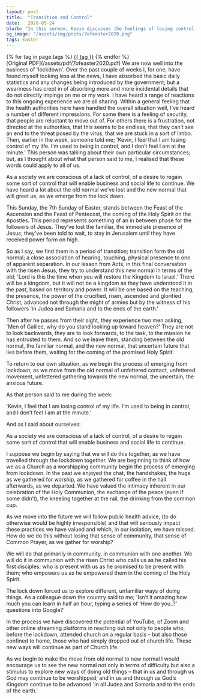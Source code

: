```yaml
---
layout: post
title:  "Transition and Control"
date:   2020-05-24
blurb: "In this sermon, Kevin discusses the feelings of losing control and transitioning from the old normal to the new normal during the COVID-19 lockdown. He draws parallels between the Apostles' transition period after Jesus' Ascension and the current situation. Kevin encourages embracing the new normal not only as a challenge but also as a stimulus to explore new ways of worship and community."
og_image: "/assets/img/posts/7ofeaster2020.png"
tags: Easter
---    
```

<div class="tag-pills">
    {% for tag in page.tags %}
    <a href="{{ site.baseurl }}/tag/{{ tag | slugify }}" class="tag-pill">{{ tag }}</a>
    {% endfor %}
</div>
[Original PDF](/assets/pdf/7ofeaster2020.pdf)
We are now well into the business of 'lockdown'. Over the past couple of weeks I, for one, have found myself looking less at the news, I have absorbed the basic daily statistics and any changes being introduced by the government; but a weariness has crept in of absorbing more and more incidental details that do not directly impinge on me or my work. I have heard a range of reactions to this ongoing experience we are all sharing. Within a general feeling that the health authorities here have handled the overall situation well, I’ve heard a number of different impressions. For some there is a feeling of security, that people are reluctant to move out of. For others there is a frustration, not directed at the authorities, that this seems to be endless, that they can’t see an end to the threat posed by the virus, that we are stuck in a sort of limbo. Then, earlier in the week, someone told me; 'Kevin, I feel that I am losing control of my life. I’m used to being in control, and I don’t feel I am at the minute.' This person was talking about their own particular circumstances; but, as I thought about what that person said to me, I realised that these words could apply to all of us.

As a society we are conscious of a lack of control, of a desire to regain some sort of control that will enable business and social life to continue. We have heard a lot about the old normal we’ve lost and the new normal that will greet us, as we emerge from the lock down.

This Sunday, the 7th Sunday of Easter, stands between the Feast of the Ascension and the Feast of Pentecost, the coming of the Holy Spirit on the Apostles. This period represents something of an in between phase for the followers of Jesus. They’ve lost the familiar, the immediate presence of Jesus; they’ve been told to wait, to stay in Jerusalem until they have received power form on high.

So as I say, we find them in a period of transition; transition form the old normal; a close association of hearing, touching, physical presence to one of apparent separation. In our lesson from Acts, in this final conversation with the risen Jesus, they try to understand this new normal in terms of the old; 'Lord is this the time when you will restore the Kingdom to Israel.' There will be a kingdom, but it will not be a kingdom as they have understood it in the past, based on territory and power. It will be one based on the teaching, the presence, the power of the crucified, risen, ascended and glorified Christ, advanced not through the might of armies but by the witness of his followers 'in Judea and Samaria and to the ends of the earth.'

Then after he passes from their sight, they experience two men asking, 'Men of Galilee, why do you stand looking up toward heaven?' They are not to look backwards, they are to look forwards, to the task, to the mission he has entrusted to them. And so we leave them, standing between the old normal, the familiar normal, and the new normal, that uncertain future that lies before them, waiting for the coming of the promised Holy Spirit.

To return to our own situation, as we begin the process of emerging from lockdown, as we move from the old normal of unfettered contact, unfettered movement, unfettered gathering towards the new normal, the uncertain, the anxious future.

As that person said to me during the week:

'Kevin, I feel that I am losing control of my life. I’m used to being in control, and I don’t feel I am at the minute.'

And as I said about ourselves:

As a society we are conscious of a lack of control, of a desire to regain some sort of control that will enable business and social life to continue.

I suppose we begin by saying that we will do this together, as we have travelled through the lockdown together. We are beginning to think of how we as a Church as a worshipping community begin the process of emerging from lockdown. In the past we enjoyed the chat, the handshakes, the hugs as we gathered for worship, as we gathered for coffee in the hall afterwards, as we departed. We have valued the intimacy inherent in our celebration of the Holy Communion, the exchange of the peace (even if some didn’t), the kneeling together at the rail, the drinking from the common cup.

As we move into the future we will follow public health advice, (to do otherwise would be highly irresponsible) and that will seriously impact these practices we have valued and which, in our isolation, we have missed. How do we do this without losing that sense of community, that sense of Common Prayer, as we gather for worship?

We will do that primarily in community, in communion with one another. We will do it in communion with the risen Christ who calls us as he called his first disciples; who is present with us as he promised to be present with them; who empowers us as he empowered them in the coming of the Holy Spirit.

The lock down forced us to explore different, unfamiliar ways of doing things. As a colleague down the country said to me; 'Isn’t it amazing how much you can learn in half an hour, typing a series of ‘How do you..?’ questions into Google?'

In the process we have discovered the potential of YouTube, of Zoom and other online streaming platforms in reaching out not only to people who, before the lockdown, attended church on a regular basis – but also those confined to home, those who had simply dropped out of church life. These new ways will continue as part of Church life.

As we begin to make the move from old normal to new normal I would encourage us to see the new normal not only in terms of difficulty but also a stimulus to explore new ways of doing old things – that in us and through us God may continue to be worshipped; and in us and through us God’s Kingdom continue to be advanced 'in all Judea and Samaria and to the ends of the earth.'
